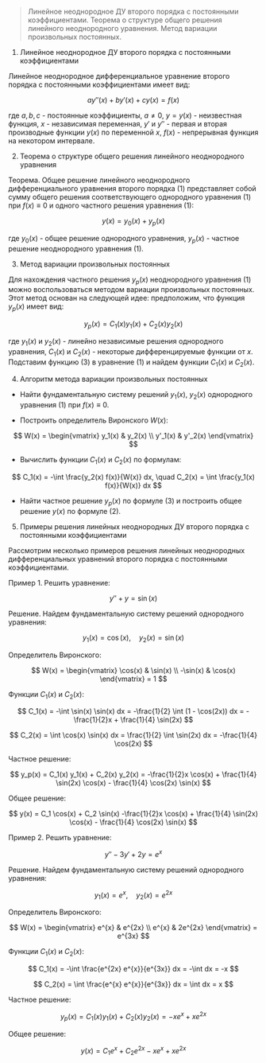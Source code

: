 >Линейное неоднородное ДУ второго порядка с постоянными коэффициентами. Теорема о структуре общего решения линейного неоднородного уравнения. Метод вариации произвольных постоянных.

1. Линейное неоднородное ДУ второго порядка с постоянными коэффициентами

Линейное неоднородное дифференциальное уравнение второго порядка с постоянными коэффициентами имеет вид:

$$
a y''(x) + b y'(x) + c y(x) = f(x) \tag{1}
$$

где $a, b, c$ - постоянные коэффициенты, $a \neq 0$, $y = y(x)$ - неизвестная функция, $x$ - независимая переменная, $y'$ и $y''$ - первая и вторая производные функции $y(x)$ по переменной $x$, $f(x)$ - непрерывная функция на некотором интервале.

2. Теорема о структуре общего решения линейного неоднородного уравнения

Теорема. Общее решение линейного неоднородного дифференциального уравнения второго порядка (1) представляет собой сумму общего решения соответствующего однородного уравнения (1) при $f(x) \equiv 0$ и одного частного решения уравнения (1):

$$
y(x) = y_0(x) + y_p(x) \tag{2}
$$

где $y_0(x)$ - общее решение однородного уравнения, $y_p(x)$ - частное решение неоднородного уравнения (1).

3. Метод вариации произвольных постоянных

Для нахождения частного решения $y_p(x)$ неоднородного уравнения (1) можно воспользоваться методом вариации произвольных постоянных. Этот метод основан на следующей идее: предположим, что функция $y_p(x)$ имеет вид:

$$
y_p(x) = C_1(x) y_1(x) + C_2(x) y_2(x) \tag{3}
$$

где $y_1(x)$ и $y_2(x)$ - линейно независимые решения однородного уравнения, $C_1(x)$ и $C_2(x)$ - некоторые дифференцируемые функции от $x$. Подставим функцию (3) в уравнение (1) и найдем функции $C_1(x)$ и $C_2(x)$.

4. Алгоритм метода вариации произвольных постоянных

- Найти фундаментальную систему решений $y_1(x)$, $y_2(x)$ однородного уравнения (1) при $f(x) \equiv 0$.

- Построить определитель Виронского $W(x)$:

$$
W(x) = \begin{vmatrix}
y_1(x) & y_2(x) \\
y'_1(x) & y'_2(x)
\end{vmatrix}
$$

- Вычислить функции $C_1(x)$ и $C_2(x)$ по формулам:

$$
C_1(x) = -\int \frac{y_2(x) f(x)}{W(x)} dx, \quad C_2(x) = \int \frac{y_1(x) f(x)}{W(x)} dx
$$

- Найти частное решение $y_p(x)$ по формуле (3) и построить общее решение $y(x)$ по формуле (2).

5. Примеры решения линейных неоднородных ДУ второго порядка с постоянными коэффициентами

Рассмотрим несколько примеров решения линейных неоднородных дифференциальных уравнений второго порядка с постоянными коэффициентами.

Пример 1. Решить уравнение:

$$
y'' + y = \sin(x)
$$

Решение. Найдем фундаментальную систему решений однородного уравнения:

$$
y_1(x) = \cos(x), \quad y_2(x) = \sin(x)
$$

Определитель Виронского:

$$
W(x) = \begin{vmatrix}
\cos(x) & \sin(x) \\
-\sin(x) & \cos(x)
\end{vmatrix} = 1
$$

Функции $C_1(x)$ и $C_2(x)$:

$$
C_1(x) = -\int \sin(x) \sin(x) dx = -\frac{1}{2} \int (1 - \cos(2x)) dx = -\frac{1}{2}x + \frac{1}{4} \sin(2x)
$$

$$
C_2(x) = \int \cos(x) \sin(x) dx = \frac{1}{2} \int \sin(2x) dx = -\frac{1}{4} \cos(2x)
$$

Частное решение:

$$
y_p(x) = C_1(x) y_1(x) + C_2(x) y_2(x) = -\frac{1}{2}x \cos(x) + \frac{1}{4} \sin(2x) \cos(x) - \frac{1}{4} \cos(2x) \sin(x)
$$

Общее решение:

$$
y(x) = C_1 \cos(x) + C_2 \sin(x) -\frac{1}{2}x \cos(x) + \frac{1}{4} \sin(2x) \cos(x) - \frac{1}{4} \cos(2x) \sin(x)
$$

Пример 2. Решить уравнение:

$$
y'' - 3y' + 2y = e^{x}
$$

Решение. Найдем фундаментальную систему решений однородного уравнения:

$$
y_1(x) = e^{x}, \quad y_2(x) = e^{2x}
$$

Определитель Виронского:

$$
W(x) = \begin{vmatrix}
e^{x} & e^{2x} \\
e^{x} & 2e^{2x}
\end{vmatrix} = e^{3x}
$$

Функции $C_1(x)$ и $C_2(x)$:

$$
C_1(x) = -\int \frac{e^{2x} e^{x}}{e^{3x}} dx = -\int dx = -x
$$

$$
C_2(x) = \int \frac{e^{x} e^{x}}{e^{3x}} dx = \int dx = x
$$

Частное решение:

$$
y_p(x) = C_1(x) y_1(x) + C_2(x) y_2(x) = -x e^{x} + x e^{2x}
$$

Общее решение:

$$
y(x) = C_1 e^{x} + C_2 e^{2x} -x e^{x} + x e^{2x}
$$
